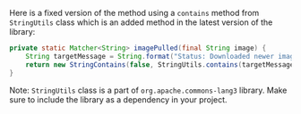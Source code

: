 Here is a fixed version of the method using a `contains` method from `StringUtils` class which is an added method in the latest version of the library:

```java
private static Matcher<String> imagePulled(final String image) {
    String targetMessage = String.format("Status: Downloaded newer image for %s", image);
    return new StringContains(false, StringUtils.contains(targetMessage, image));
}
```
Note: `StringUtils` class is a part of `org.apache.commons-lang3` library. Make sure to include the library as a dependency in your project.